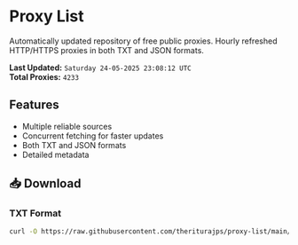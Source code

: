 # Proxy List

Automatically updated repository of free public proxies. Hourly refreshed HTTP/HTTPS proxies in both TXT and JSON formats.

**Last Updated:** `Saturday 24-05-2025 23:08:12 UTC`  
**Total Proxies:** `4233`

## Features
- Multiple reliable sources
- Concurrent fetching for faster updates
- Both TXT and JSON formats
- Detailed metadata

## 📥 Download

### TXT Format
```bash
curl -O https://raw.githubusercontent.com/theriturajps/proxy-list/main/proxies.txt